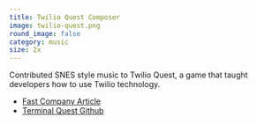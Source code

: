 ```yaml
---
title: Twilio Quest Composer
image: twilio-quest.png
round_image: false
category: music
size: 2x
---
```


Contributed SNES style music to Twilio Quest, a game that taught developers how to use Twilio technology.

- [Fast Company Article](https://www.fastcompany.com/90687508/twilioquest-play-game-learn-to-code)
- [Terminal Quest Github](https://twilio.com/quest)